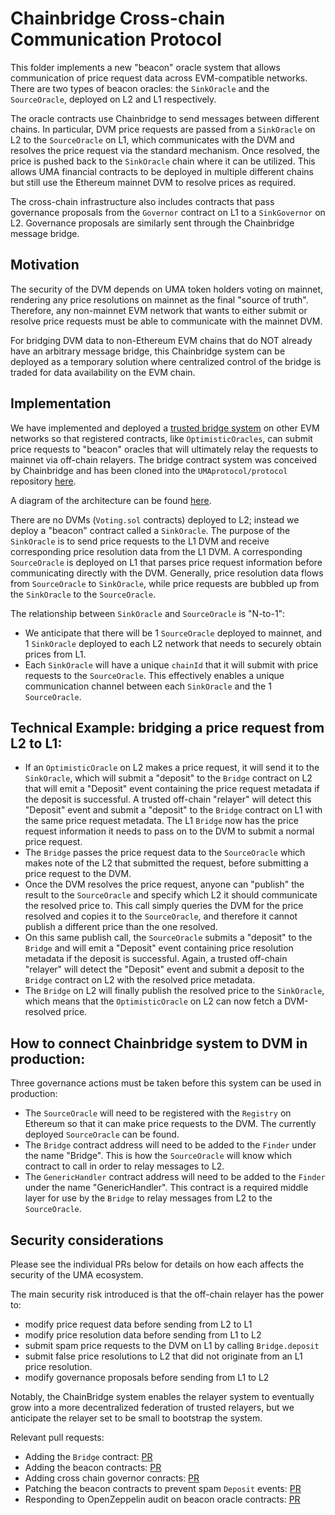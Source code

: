 # Chainbridge Cross-chain Communication Protocol

This folder implements a new "beacon" oracle system that allows communication of price request data across EVM-compatible networks. There are two types of beacon oracles: the `SinkOracle` and the `SourceOracle`, deployed on L2 and L1 respectively.

The oracle contracts use Chainbridge to send messages between different chains. In particular, DVM price requests are passed from a `SinkOracle` on L2 to the `SourceOracle` on L1, which communicates with the DVM and resolves the price request via the standard mechanism. Once resolved, the price is pushed back to the `SinkOracle` chain where it can be utilized. This allows UMA financial contracts to be deployed in multiple different chains but still use the Ethereum mainnet DVM to resolve prices as required.

The cross-chain infrastructure also includes contracts that pass governance proposals from the `Governor` contract on L1 to a `SinkGovernor` on L2. Governance proposals are similarly sent through the Chainbridge message bridge.

## Motivation

The security of the DVM depends on UMA token holders voting on mainnet, rendering any price resolutions on mainnet as the final "source of truth". Therefore, any non-mainnet EVM network that wants to either submit or resolve price requests must be able to communicate with the mainnet DVM.

For bridging DVM data to non-Ethereum EVM chains that do NOT already have an arbitrary message bridge, this Chainbridge system can be deployed as a temporary solution where centralized control of the bridge is traded for data availability on the EVM chain.

## Implementation

We have implemented and deployed a [trusted bridge system](https://chainbridge.chainsafe.io/) on other EVM networks so that registered contracts, like `OptimisticOracles`, can submit price requests to "beacon" oracles that will ultimately relay the requests to mainnet via off-chain relayers. The bridge contract system was conceived by Chainbridge and has been cloned into the `UMAprotocol/protocol` repository [here](https://github.com/ChainSafe/chainbridge-solidity/tree/849db5657b8ce7c340a8847078de87d3a9e421f1).

A diagram of the architecture can be found [here](https://docs.google.com/presentation/d/1sGvKMknFAhDf-tfd6EkEOijGMrXCieC2hIycIObAVGs/edit#slide=id.gd5fbfb2d7f_0_30).

There are no DVMs (`Voting.sol` contracts) deployed to L2; instead we deploy a "beacon" contract called a `SinkOracle`. The purpose of the `SinkOracle` is to send price requests to the L1 DVM and receive corresponding price resolution data from the L1 DVM. A corresponding `SourceOracle` is deployed on L1 that parses price request information before communicating directly with the DVM. Generally, price resolution data flows from `SourceOracle` to `SinkOracle`, while price requests are bubbled up from the `SinkOracle` to the `SourceOracle`.

The relationship between `SinkOracle` and `SourceOracle` is "N-to-1":

- We anticipate that there will be 1 `SourceOracle` deployed to mainnet, and 1 `SinkOracle` deployed to each L2 network that needs to securely obtain prices from L1.
- Each `SinkOracle` will have a unique `chainId` that it will submit with price requests to the `SourceOracle`. This effectively enables a unique communication channel between each `SinkOracle` and the 1 `SourceOracle`.

## Technical Example: bridging a price request from L2 to L1:

- If an `OptimisticOracle` on L2 makes a price request, it will send it to the `SinkOracle`, which will submit a "deposit" to the `Bridge` contract on L2 that will emit a "Deposit" event containing the price request metadata if the deposit is successful. A trusted off-chain "relayer" will detect this "Deposit" event and submit a "deposit" to the `Bridge` contract on L1 with the same price request metadata. The L1 `Bridge` now has the price request information it needs to pass on to the DVM to submit a normal price request.
- The `Bridge` passes the price request data to the `SourceOracle` which makes note of the L2 that submitted the request, before submitting a price request to the DVM.
- Once the DVM resolves the price request, anyone can "publish" the result to the `SourceOracle` and specify which L2 it should communicate the resolved price to. This call simply queries the DVM for the price resolved and copies it to the `SourceOracle`, and therefore it cannot publish a different price than the one resolved.
- On this same publish call, the `SourceOracle` submits a "deposit" to the `Bridge` and will emit a "Deposit" event containing price resolution metadata if the deposit is successful. Again, a trusted off-chain "relayer" will detect the "Deposit" event and submit a deposit to the `Bridge` contract on L2 with the resolved price metadata.
- The `Bridge` on L2 will finally publish the resolved price to the `SinkOracle`, which means that the `OptimisticOracle` on L2 can now fetch a DVM-resolved price.

## How to connect Chainbridge system to DVM in production:

Three governance actions must be taken before this system can be used in production:

- The `SourceOracle` will need to be registered with the `Registry` on Ethereum so that it can make price requests to the DVM. The currently deployed `SourceOracle` can be found.
- The `Bridge` contract address will need to be added to the `Finder` under the name "Bridge". This is how the `SourceOracle` will know which contract to call in order to relay messages to L2.
- The `GenericHandler` contract address will need to be added to the `Finder` under the name "GenericHandler". This contract is a required middle layer for use by the `Bridge` to relay messages from L2 to the `SourceOracle`.

## Security considerations

Please see the individual PRs below for details on how each affects the security of the UMA ecosystem.

The main security risk introduced is that the off-chain relayer has the power to:

- modify price request data before sending from L2 to L1
- modify price resolution data before sending from L1 to L2
- submit spam price requests to the DVM on L1 by calling `Bridge.deposit`
- submit false price resolutions to L2 that did not originate from an L1 price resolution.
- modify governance proposals before sending from L1 to L2

Notably, the ChainBridge system enables the relayer system to eventually grow into a more decentralized federation of trusted relayers, but we anticipate the relayer set to be small to bootstrap the system.

Relevant pull requests:

- Adding the `Bridge` contract: [PR](https://github.com/UMAprotocol/protocol/pull/2894)
- Adding the beacon contracts: [PR](https://github.com/UMAprotocol/protocol/pull/2903)
- Adding cross chain governor conracts: [PR](https://github.com/UMAprotocol/protocol/pull/2969)
- Patching the beacon contracts to prevent spam `Deposit` events: [PR](https://github.com/UMAprotocol/protocol/pull/3032)
- Responding to OpenZeppelin audit on beacon oracle contracts: [PR](https://github.com/UMAprotocol/protocol/pull/3037)
